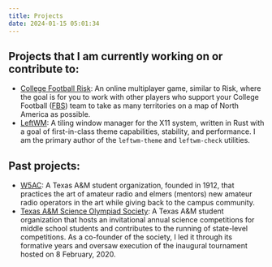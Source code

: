 ```yaml
---
title: Projects
date: 2024-01-15 05:01:34
---
```


## Projects that I am currently working on or contribute to:

- [College Football Risk](https://collegefootballrisk.com/): An online multiplayer game, similar to Risk, where the goal is for you to work with other players who support your College Football ([FBS](https://en.wikipedia.org/wiki/NCAA_Division_I_Football_Bowl_Subdivision)) team to take as many territories on a map of North America as possible.
- [LeftWM](https://en.wikipedia.org/wiki/NCAA_Division_I_Football_Bowl_Subdivision): A tiling window manager for the X11 system, written in Rust with a goal of first-in-class theme capabilities, stability, and performance. I am the primary author of the `leftwm-theme` and `leftwm-check` utilities.

## Past projects:

- [W5AC](https://w5ac.tamu.edu/): A Texas A&M student organization, founded in 1912, that practices the art of amateur radio and elmers (mentors) new amateur radio operators in the art while giving back to the campus community.
- [Texas A&M Science Olympiad Society](https://tamuscioly.com/): A Texas A&M student organization that hosts an invitational annual science competitions for middle school students and contributes to the running of state-level competitions. As a co-founder of the society, I led it through its formative years and oversaw execution of the inaugural tournament hosted on 8 February, 2020.
